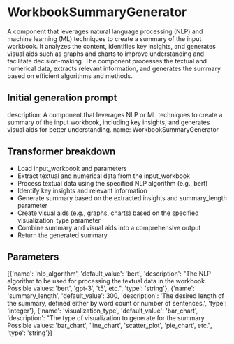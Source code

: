 
# WorkbookSummaryGenerator

A component that leverages natural language processing (NLP) and machine learning (ML) techniques to create a summary of the input workbook. It analyzes the content, identifies key insights, and generates visual aids such as graphs and charts to improve understanding and facilitate decision-making. The component processes the textual and numerical data, extracts relevant information, and generates the summary based on efficient algorithms and methods.

## Initial generation prompt
description: A component that leverages NLP or ML techniques to create a summary of
  the input workbook, including key insights, and generates visual aids for better
  understanding.
name: WorkbookSummaryGenerator


## Transformer breakdown
- Load input_workbook and parameters
- Extract textual and numerical data from the input_workbook
- Process textual data using the specified NLP algorithm (e.g., bert)
- Identify key insights and relevant information
- Generate summary based on the extracted insights and summary_length parameter
- Create visual aids (e.g., graphs, charts) based on the specified visualization_type parameter
- Combine summary and visual aids into a comprehensive output
- Return the generated summary

## Parameters
[{'name': 'nlp_algorithm', 'default_value': 'bert', 'description': "The NLP algorithm to be used for processing the textual data in the workbook. Possible values: 'bert', 'gpt-3', 't5', etc.", 'type': 'string'}, {'name': 'summary_length', 'default_value': 300, 'description': 'The desired length of the summary, defined either by word count or number of sentences.', 'type': 'integer'}, {'name': 'visualization_type', 'default_value': 'bar_chart', 'description': "The type of visualization to generate for the summary. Possible values: 'bar_chart', 'line_chart', 'scatter_plot', 'pie_chart', etc.", 'type': 'string'}]

        